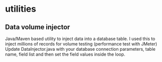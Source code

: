 # utilities
## Data volume injector
Java/Maven based utility to inject data into a database table.
I used this to inject millions of records for volume testing (performance test with JMeter)
Update DataInjector.java with your database connection parameters, table name, field list and then set the field values inside the loop.
